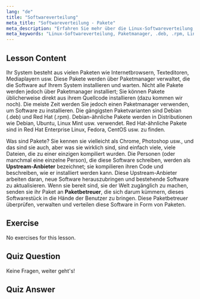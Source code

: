 ```yaml
---
lang: "de"
title: "Softwareverteilung"
meta_title: "Softwareverteilung - Pakete"
meta_description: "Erfahren Sie mehr über die Linux-Softwareverteilung, Paketmanager und Pakettypen wie .deb und .rpm. Verstehen Sie, wie Software auf Linux-Systemen verwaltet wird."
meta_keywords: "Linux-Softwareverteilung, Paketmanager, .deb, .rpm, Linux-Pakete, Linux für Anfänger, Linux-Tutorial, Softwareinstallation"
---
```


## Lesson Content

Ihr System besteht aus vielen Paketen wie Internetbrowsern, Texteditoren, Mediaplayern usw. Diese Pakete werden über Paketmanager verwaltet, die die Software auf Ihrem System installieren und warten. Nicht alle Pakete werden jedoch über Paketmanager installiert; Sie können Pakete üblicherweise direkt aus ihrem Quellcode installieren (dazu kommen wir noch). Die meiste Zeit werden Sie jedoch einen Paketmanager verwenden, um Software zu installieren. Die gängigsten Paketvarianten sind Debian (.deb) und Red Hat (.rpm). Debian-ähnliche Pakete werden in Distributionen wie Debian, Ubuntu, Linux Mint usw. verwendet. Red Hat-ähnliche Pakete sind in Red Hat Enterprise Linux, Fedora, CentOS usw. zu finden.

Was sind Pakete? Sie kennen sie vielleicht als Chrome, Photoshop usw., und das sind sie auch, aber was sie wirklich sind, sind einfach viele, viele Dateien, die zu einer einzigen kompiliert wurden. Die Personen (oder manchmal eine einzelne Person), die diese Software schreiben, werden als **Upstream-Anbieter** bezeichnet; sie kompilieren ihren Code und beschreiben, wie er installiert werden kann. Diese Upstream-Anbieter arbeiten daran, neue Software herauszubringen und bestehende Software zu aktualisieren. Wenn sie bereit sind, sie der Welt zugänglich zu machen, senden sie ihr Paket an **Paketbetreuer**, die sich darum kümmern, dieses Softwarestück in die Hände der Benutzer zu bringen. Diese Paketbetreuer überprüfen, verwalten und verteilen diese Software in Form von Paketen.

## Exercise

No exercises for this lesson.

## Quiz Question

Keine Fragen, weiter geht's!

## Quiz Answer
